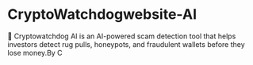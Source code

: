 # CryptoWatchdogwebsite-AI
🚀 Cryptowatchdog AI is an AI-powered scam detection tool that helps investors detect rug pulls, honeypots, and fraudulent wallets before they lose money.By C
